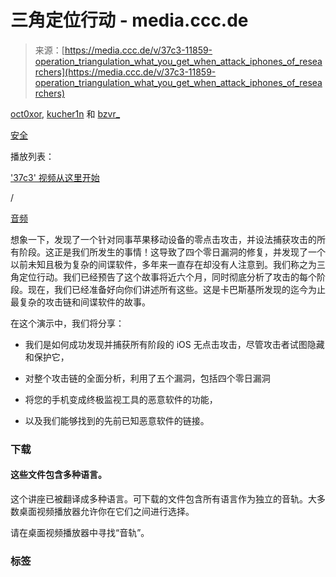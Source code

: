 <!--yml

类别：未分类

日期：2024-05-27 14:28:30

-->

# 三角定位行动 - media.ccc.de

> 来源：[https://media.ccc.de/v/37c3-11859-operation_triangulation_what_you_get_when_attack_iphones_of_researchers](https://media.ccc.de/v/37c3-11859-operation_triangulation_what_you_get_when_attack_iphones_of_researchers)

[oct0xor](/search?p=oct0xor), [kucher1n](/search?p=kucher1n) 和 [bzvr_](/search?p=bzvr_)

[安全](/c/37c3/Security)

播放列表：

['37c3' 视频从这里开始](/v/37c3-11859-operation_triangulation_what_you_get_when_attack_iphones_of_researchers/playlist)

/

[音频](/v/37c3-11859-operation_triangulation_what_you_get_when_attack_iphones_of_researchers/audio)

想象一下，发现了一个针对同事苹果移动设备的零点击攻击，并设法捕获攻击的所有阶段。这正是我们所发生的事情！这导致了四个零日漏洞的修复，并发现了一个以前未知且极为复杂的间谍软件，多年来一直存在却没有人注意到。我们称之为三角定位行动。我们已经预告了这个故事将近六个月，同时彻底分析了攻击的每个阶段。现在，我们已经准备好向你们讲述所有这些。这是卡巴斯基所发现的迄今为止最复杂的攻击链和间谍软件的故事。

在这个演示中，我们将分享：

* 我们是如何成功发现并捕获所有阶段的 iOS 无点击攻击，尽管攻击者试图隐藏和保护它，

* 对整个攻击链的全面分析，利用了五个漏洞，包括四个零日漏洞

* 将您的手机变成终极监视工具的恶意软件的功能，

* 以及我们能够找到的先前已知恶意软件的链接。

### 下载

#### 这些文件包含多种语言。

这个讲座已被翻译成多种语言。可下载的文件包含所有语言作为独立的音轨。大多数桌面视频播放器允许你在它们之间进行选择。

请在桌面视频播放器中寻找“音轨”。

### 标签
